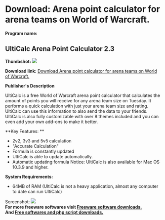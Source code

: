 # Download: Arena point calculator for arena teams on World of Warcraft.

**Program name:**

## UltiCalc Arena Point Calculator 2.3

  
**Thumbshot:** ![](http://www.freewarefiles.com/screenshot/ucwowarenaptcalc_md.jpg)   
  
**Download link:** [Download Arena point calculator for arena teams on World of Warcraft.](http://freesoftwares.boysofts.com/UltiCalc-Arena-Point-Calculator_program_51076.html)  
  


**Publisher's Description**  
  


UltiCalc is a free World of Warcraft arena point calculator that calculates the amount of points you will receive for any arena team size on Tuesday. It performs a quick calculation with just your arena team size and rating. UltiCalc can use this information to also send the data to your friends. UltiCalc is also fully customizable with over 8 themes included and you can even add your own add-ons to make it better. 

**Key Features: **

  * 2v2, 3v3 and 5v5 calculation 
  * "Accurate Calculation" 
  * Formula is constantly updated 
  * UltiCalc is able to update automatically. 
  * Automatic updating formula 
Notice: UltiCalc is also available for Mac OS 10.3.9 and higher. 

**System Requirements:**

  * 64MB of RAM (UltiCalc is not a heavy application, almost any computer to date can run UltiCalc) 

  
  
Screenshot: ![](http://www.freewarefiles.com/screenshot/ucwowarenaptcalc.jpg)   
**For more freeware softwares visit [Freeware software downloads.](http://freesoftwares.boysofts.com/)**   
**And [Free softwares and php script downloads.](http://www.boysofts.com/)**
